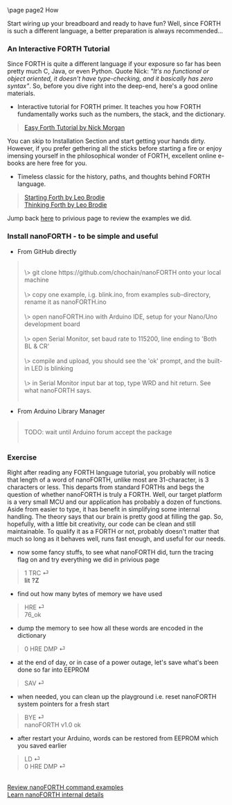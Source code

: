 \page page2 How

Start wiring up your breadboard and ready to have fun? Well, since FORTH is such a different language, a better preparation is always recommended...

### An Interactive FORTH Tutorial
Since FORTH is quite a different language if your exposure so far has been pretty much C, Java, or even Python. Quote Nick: <em>"It's no functional or object oriented, it doesn't have type-checking, and it basically has zero syntax"</em>. So, before you dive right into the deep-end, here's a good online materials.
* Interactive tutorial for FORTH primer. It teaches you how FORTH fundamentally works such as the numbers, the stack, and the dictionary.
> <a href="https://skilldrick.github.io/easyforth/#introduction" target="_blank">Easy Forth Tutorial by Nick Morgan</a>

You can skip to Installation Section and start getting your hands dirty. However, if you prefer gethering all the sticks before starting a fire or enjoy imensing yourself in the philosophical wonder of FORTH, excellent online e-books are here free for you.
* Timeless classic for the history, paths, and thoughts behind FORTH language.
> <a href="http://home.iae.nl/users/mhx/sf.html" target="_blank">Starting Forth by Leo Brodie</a><br/>
> <a href="http://thinking-forth.sourceforge.net" target="_blank">Thinking Forth by Leo Brodie</a>

Jump back <a href="html/page1.html">here</a> to privious page to review the examples we did.

### Install nanoFORTH - to be simple and useful

* From GitHub directly
> <br/>
> \> git clone https://github.com/chochain/nanoFORTH onto your local machine<br/><br/>
> \> copy one example, i.g. blink.ino, from examples sub-directory, rename it as nanoFORTH.ino<br/><br/>
> \> open nanoFORTH.ino with Arduino IDE, setup for your Nano/Uno development board<br/><br/>
> \> open Serial Monitor, set baud rate to 115200, line ending to 'Both BL & CR'<br/><br/>
> \> compile and upload, you should see the 'ok' prompt, and the built-in LED is blinking<br/><br/>
> \> in Serial Monitor input bar at top, type WRD and hit return. See what nanoFORTH says.<br/><br/>

* From Arduino Library Manager
> <br/>
> TODO: wait until Arduino forum accept the package<br/><br/>

### Exercise

Right after reading any FORTH language tutorial, you probably will notice that length of a word of nanoFORTH, unlike most are 31-character, is 3 characters or less. This departs from standard FORTHs and begs the question of whether nanoFORTH is truly a FORTH. Well, our target platform is a very small MCU and our application has probably a dozen of functions. Aside from easier to type, it has benefit in simplifying some internal handling. The theory says that our brain is pretty good at filling the gap. So, hopefully, with a little bit creativity, our code can be clean and still maintainable. To qualify it as a FORTH or not, probably doesn't matter that much so long as it behaves well, runs fast enough, and useful for our needs.

* now some fancy stuffs, to see what nanoFORTH did, turn the tracing flag on and try everything we did in privious page
> 1 TRC ⏎<br/>
> **lit** **?Z**

* find out how many bytes of memory we have used
> HRE ⏎<br/>
> 76_ok

* dump the memory to see how all these words are encoded in the dictionary
> 0 HRE DMP ⏎

* at the end of day, or in case of a power outage, let's save what's been done so far into EEPROM
> SAV ⏎

* when needed, you can clean up the playground i.e. reset nanoFORTH system pointers for a fresh start
> BYE ⏎<br/>
> nanoFORTH v1.0 ok

* after restart your Arduino, words can be restored from EEPROM which you saved earlier
> LD ⏎<br/>
> 0 HRE DMP ⏎

<br/>
<a href="html/page1.html">Review nanoFORTH command examples</a><br/>
<a href="html/page3.html">Learn nanoFORTH internal details</a>



